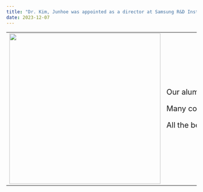 ```yaml
---
title: "Dr. Kim, Junhoe was appointed as a director at Samsung R&D Institute Russia!"
date: 2023-12-07
---
```


<table> 
    <tr>
        <td>
            <div style='width:400px'> 
                <center> <img src='https://bspl.korea.ac.kr/Board/Lab_News/2023/DrKimJuh.jpg' width=400> </center>
        </td>
        <td>
            <div style='width:2000'> 
<p style='font-size: 20px'> Our alumni Dr. Junghoe Kim has been appointed as a director at Samsung R&D Institute Russia from 2024! </p> 

<p style='font-size: 20px'> Many congrats Dr. Kim for his achievement! </p>

<p style='font-size: 20px'> All the best in your new position and keep up the great work! </p> </div>
        </td>
    </tr>
</table>

